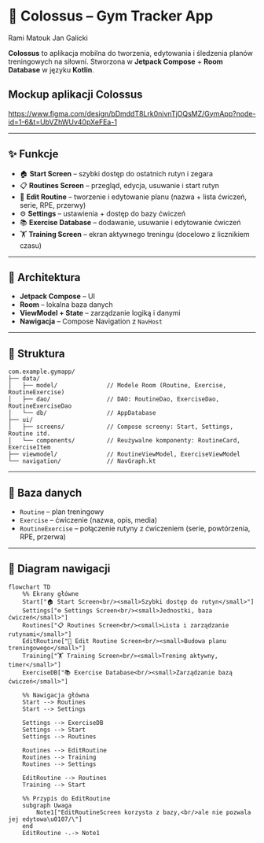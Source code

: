 
# 📱 Colossus – Gym Tracker App
Rami Matouk
Jan Galicki

**Colossus** to aplikacja mobilna do tworzenia, edytowania i śledzenia planów treningowych na siłowni.
Stworzona w **Jetpack Compose** + **Room Database** w języku **Kotlin**.

## Mockup aplikacji Colossus

https://www.figma.com/design/bDmddT8Lrk0nivnTjOQsMZ/GymApp?node-id=1-6&t=UbVZhWUv40pXeFEa-1


---

## ✨ Funkcje

* 🏠 **Start Screen** – szybki dostęp do ostatnich rutyn i zegara
* 📋 **Routines Screen** – przegląd, edycja, usuwanie i start rutyn
* 📝 **Edit Routine** – tworzenie i edytowanie planu (nazwa + lista ćwiczeń, serie, RPE, przerwy)
* ⚙️ **Settings** – ustawienia + dostęp do bazy ćwiczeń
* 📚 **Exercise Database** – dodawanie, usuwanie i edytowanie ćwiczeń
* 🏋️ **Training Screen** – ekran aktywnego treningu (docelowo z licznikiem czasu)

---

## 🧱 Architektura

* **Jetpack Compose** – UI
* **Room** – lokalna baza danych
* **ViewModel + State** – zarządzanie logiką i danymi
* **Nawigacja** – Compose Navigation z `NavHost`

---

## 📂 Struktura

```
com.example.gymapp/
├── data/
│   ├── model/              // Modele Room (Routine, Exercise, RoutineExercise)
│   ├── dao/                // DAO: RoutineDao, ExerciseDao, RoutineExerciseDao
│   └── db/                 // AppDatabase
├── ui/
│   ├── screens/            // Compose screeny: Start, Settings, Routine itd.
│   └── components/         // Reużywalne komponenty: RoutineCard, ExerciseItem
├── viewmodel/              // RoutineViewModel, ExerciseViewModel
└── navigation/             // NavGraph.kt
```

---

## 💾 Baza danych

* `Routine` – plan treningowy
* `Exercise` – ćwiczenie (nazwa, opis, media)
* `RoutineExercise` – połączenie rutyny z ćwiczeniem (serie, powtórzenia, RPE, przerwa)

---

## 🔄 Diagram nawigacji

```mermaid
flowchart TD
    %% Ekrany główne
    Start["🏠 Start Screen<br/><small>Szybki dostęp do rutyn</small>"]
    Settings["⚙️ Settings Screen<br/><small>Jednostki, baza ćwiczeń</small>"]
    Routines["📋 Routines Screen<br/><small>Lista i zarządzanie rutynami</small>"]
    EditRoutine["📝 Edit Routine Screen<br/><small>Budowa planu treningowego</small>"]
    Training["🏋️ Training Screen<br/><small>Trening aktywny, timer</small>"]
    ExerciseDB["📚 Exercise Database<br/><small>Zarządzanie bazą ćwiczeń</small>"]

    %% Nawigacja główna
    Start --> Routines
    Start --> Settings

    Settings --> ExerciseDB
    Settings --> Start
    Settings --> Routines

    Routines --> EditRoutine
    Routines --> Training
    Routines --> Settings

    EditRoutine --> Routines
    Training --> Start

    %% Przypis do EditRoutine
    subgraph Uwaga
        Note1["EditRoutineScreen korzysta z bazy,<br/>ale nie pozwala jej edytowa\u0107/\"]
    end
    EditRoutine -.-> Note1
```



